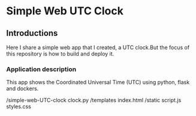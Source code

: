 # Simple Web UTC Clock

## Introductions
Here I share a simple web app that I created, a UTC clock.But the 
focus of this repository is how to build and deploy it.

### Application description
This app shows the Coordinated Universal Time (UTC) using python, flask and dockers.

/simple-web-UTC-clock
    clock.py
    /templates
        index.html
    /static
        script.js
        styles.css
